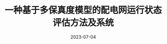 ---
title: "一种基于多保真度模型的配电网运行状态评估方法及系统"
date: 2023-07-04
permalink: /patents/2023-07-04-CN116029484B/
owner: "严正, 谢伟, <b>王晗</b>, 徐潇源, 胡喆, 方陈, 柳劲松, 刘舒, 时志雄"
organization: "上海交通大学"
number: "CN116029484B"
patent_link: "https://kns.cnki.net/kcms2/article/abstract?v=La2KlAOQ31T8H_33ANIhtcYiSsSEfLs_H6xNV3Igm2yAHCUNFZz7mX75NL2xuhzerponYYKZcurfeC12YRJXuprT_Q4VNrXPgKCVTyAOPulIHmVyRFqapjBc1tnhM4Psrwy7ew0NXgc=&uniplatform=NZKPT&language=CHS"
---